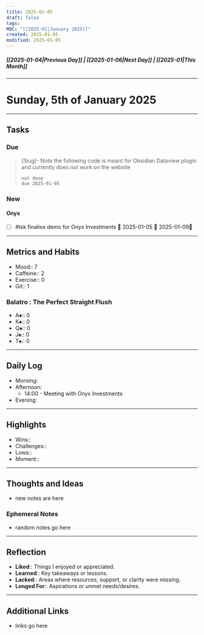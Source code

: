 ```yaml
---
title: 2025-01-05
draft: false
tags: 
MOC: "[[2025-01|January 2025]]"
created: 2025-01-05
modified: 2025-01-05
---
```

##### [[2025-01-04|Previous Day]] | [[2025-01-06|Next Day]] | [[2025-01|This Month]]

---
# Sunday, 5th of January 2025

---
## Tasks

### Due

> [!bug]- Note
> the following code is meant for Obsidian Dataview plugin and currently does not work on the website
>```tasks
> not done
> due 2025-01-05
> ```

### New

#### Onyx
- [ ] #tsk finalise demo for Onyx Investments 🛫 2025-01-05 📅 2025-01-09🔼 

---
## Metrics and Habits

- Mood:: 7
- Caffeine:: 2
- Exercise:: 0
- Git:: 1
### Balatro : The Perfect Straight Flush
 - A♠️:: 0
 - K♠️:: 0
 - Q♠️:: 0
 - J♠️:: 0 
 - T♠️:: 0

---
## Daily Log

- Morning:
- Afternoon:
	- 14:00 - Meeting with Onyx Investments
- Evening:

---
## Highlights

- Wins::
- Challenges::
- Lows::
- Moment::

---
## Thoughts and Ideas

- new notes are here

### Ephemeral Notes

- random notes go here

---
## Reflection

- **Liked**:: Things I enjoyed or appreciated.
- **Learned**:: Key takeaways or lessons.
- **Lacked**:: Areas where resources, support, or clarity were missing.
- **Longed For**:: Aspirations or unmet needs/desires.

---
## Additional Links

-  links go here